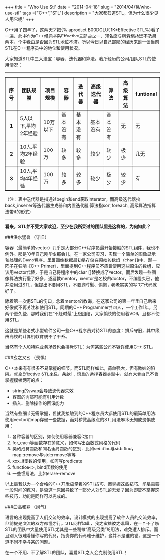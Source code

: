 +++
title = "Who Use Stl"
date = "2014-04-18"
slug = "2014/04/18/who-use-stl"
tags =["C++","STL"]
description = "大家都知道STL，但为什么很少见人用它呢"
+++


C++用了四年了，这两天才把{% aproduct B00DGLU91K*Effective STL%}看了一遍。此书作为C++经典书系Effective三部曲之一，知名度与所受褒扬远不及另两本，个中缘由是否因为STL地位不济。所以今日以自己鄙陋的经历来谈一谈当前STL在C++程序员中的地位和使用状况。

大家知道STL中三大法宝：容器、迭代器和算法。我所经历的公司/团队STL的使用情况：

------------------------------------------------------------------------------------------------------------------------------------------------------
<table border="1">
<tr><th>序号</th><th>团队规模</th><th>项目规模</th><th>容器</th><th>迭代器</th><th>高级迭代器</th><th>算法</th><th>高级算法</th><th>funtional</th></tr>
<tr><th>1</th><td>5人以下,平均2年经验</td><td>10万以下</td><td>基本没有</td><td>基本没有</td><td>基本没有</td><td>基本没有</td><td>无</td><td>无</td></tr>
<tr><th>2</th><td>10人,平均2年经验</td><td>100万</td><td>较多</td><td>较多</td><td>较少</td><td>较少</td><td>极少</td><td>几无</td></tr>
<tr><th>3</th><td>10人,平均4年经验</td><td>100万</td><td>较多</td><td>较多</td><td>较少</td><td>极少</td><td>较少</td><td>有</td></tr>
</table>

（注：表中迭代器是指通过begin和end获取interator，而高级迭代器指back_inserter等迭代器生成器和内置迭代器;算法指sort,foreach, 高级算法指算法带if的形式）

------------------------------------------------------------------------------------------------------------------------------------------------------
**看来，STL并不受大家欢迎，至少在我所呆过的团队里是这样的，为何如此？**


###洪水猛兽 （守旧）

容器（最简单的vector）几乎是大部分C++程序员最开始接触的STL组件，我也不例外。那是10年自己刚毕业那会儿，在一家公司实习，实现一个简单的图像显示和处理的Demo程序。里面图像数据最初是存储在原始的数组（char [])中。那一阵子在狂啃《C++ Primer》，里面提到C++程序员不应该使用这些原生的数组，应该用vector代替，于是自己将程序中的char []替换成了vector<char>。而后发现一些图像算法执行慢了好多，遂请教mentor，mentor是名校的doctor，不编程久已，他并没用过STL，但提出不要用STL，不要追时髦、偷懒，老老实实的写“C”代码就好了。

舔着第一次用STL的伤口，念着mentor的教诲，在这家公司的第一年里自己后来好像就不再关注和使用STL。同期的C++ Programmer共四人，一个工作1年，另两个更久些，那时我们在“不赶时髦”上很团结，大家愉快的使用着VC6，且都不使用STL。

这就是某些老式小型软件公司一些C++程序员对待STL的态度：排斥守旧，其中缘由高校的计算机教育脱不了干系。

当然有个人和特殊业务场景也会排斥STL：[为何某些公司不容许使用C++ STL][1]。

###玄之又玄 （畏惧）

C++本来有有很多不易掌握的细节。而STL同样如此，简单强大，但有微妙的陷阱。就拿Effective STL来说，条款1：慎重的选择容器类型中，就有大量自己不曾掌握模棱两可的点：

* string的swap会导致迭代器失效
* 容器的内部可能有引用计数
* 插入、删除操作的回滚能力


当然有些细节无需掌握，但就我接触到的C++程序员大都使用STL的最简单用法: 使用vector和map存储一些数据，而对稍微高级点的STL用法麻木无知或畏惧使用：

1. 各种容器的区别，如何使用容器兼容C接口
2. for_each等函数存在的意义，如何写出函数式风格的代码
3. 类的成员函数和同名全局函数的区别，比如set::find与std::find，map::remove与std::remove等等
4. xxx_if函数的使用，如何写predicate
5. function<>, bind函数的使用
6. 一些惯用法，比如erase-remove

以上是我认为一个合格的C++开发应掌握的STL技巧。而掌握这些技巧，却是需要一段时间的练习，是否这一原因导致了一部分人对STL的无爱？因为即使不掌握这些技巧，功能是同样可以完成的。

###曲高和寡 （风气)

语言的出现提高了人们交流的效率，设计模式的出现提高了软件人员的交流效率，但前提是交流的双方都懂才行。STL同样如此，我之蜜糖彼之砒霜，在一个不了解STL的团队中大量使用STL尤其是一些稍微“高级另类”的用法，难免遭人排斥。而且别人很难看懂你写的代码，指责你的代码难于维护，这并不是谁的错，这是一个道不同不幸与某的问题。

在一个不用、不了解STL的团队，喜爱STL之人会克制使用STL！

[1]: http://www.zhihu.com/question/20201972
